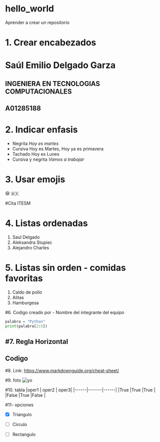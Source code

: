 # hello_world
Aprender a crear un repositorio 

# 1. Crear encabezados 

# Saúl Emilio Delgado Garza
## INGENIERA EN TECNOLOGIAS COMPUTACIONALES
## A01285188

# 2. Indicar enfasis
- Negrita *Hoy es martes*
- Cursiva Hoy es Martes, Hoy ya es primavera
- Tachado Hoy es Lunes
- Cursiva y negrita *Vamos a trabajar*

# 3. Usar emojis
:smile:
:mexico:

#Cita
ITESM


# 4. Listas ordenadas
1. Saul Delgado 
2. Aleksandra Stupiec 
3. Alejandro Charles

# 5. Listas sin orden - comidas favoritas
1. Caldo de pollo
2. Alitas
3. Hamburgesa

#6. Codigo creado por - Nombre del integrante del equipo
```python
palabra = "Python"
print(palabra[2:5])
```

#7. Regla Horizontal
----
Codigo
----
#8. Link:
https://www.markdownguide.org/cheat-sheet/

#9. foto 
![yo](Saul_spider.jpg)

#10. tabla
|oper1 | oper2 | oper3|
|------|-------|------|
|True  |True   |True  |
|False |True   |False |

#11- opciones
- [x] Triangulo
- [ ] Circulo
- [ ] Rectangulo




